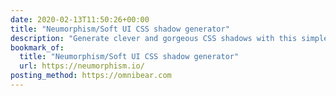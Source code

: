 ```yaml
---
date: 2020-02-13T11:50:26+00:00
title: "Neumorphism/Soft UI CSS shadow generator"
description: "Generate clever and gorgeous CSS shadows with this simple tool."
bookmark_of:
  title: "Neumorphism/Soft UI CSS shadow generator"
  url: https://neumorphism.io/
posting_method: https://omnibear.com
---
```

